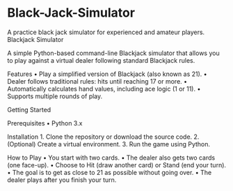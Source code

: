 # Black-Jack-Simulator
A practice black jack simulator for experienced and amateur players.
Blackjack Simulator

A simple Python-based command-line Blackjack simulator that allows you to play against a virtual dealer following standard Blackjack rules.

Features
	•	Play a simplified version of Blackjack (also known as 21).
	•	Dealer follows traditional rules: hits until reaching 17 or more.
	•	Automatically calculates hand values, including ace logic (1 or 11).
	•	Supports multiple rounds of play.

Getting Started

Prerequisites
	•	Python 3.x

Installation
	1.	Clone the repository or download the source code.
	2.	(Optional) Create a virtual environment.
	3.	Run the game using Python.

How to Play
	•	You start with two cards.
	•	The dealer also gets two cards (one face-up).
	•	Choose to Hit (draw another card) or Stand (end your turn).
	•	The goal is to get as close to 21 as possible without going over.
	•	The dealer plays after you finish your turn.
